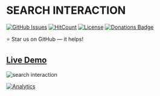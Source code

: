 # SEARCH INTERACTION

[![GitHub Issues](https://img.shields.io/badge/contributions-welcome-brightgreen.svg?style=flat)](https://github.com/alikinvv/search-interaction/issues)  [![HitCount](http://hits.dwyl.com/alikinvv/search-interaction.svg)](http://hits.dwyl.com/alikinvv/search-interaction)  [![License](https://img.shields.io/badge/license-MIT-blue.svg)](https://opensource.org/licenses/MIT)  [![Donations Badge](https://yourdonation.rocks/images/badge.svg)](https://www.paypal.me/alikinvv)

:star: Star us on GitHub — it helps!

## [Live Demo](https://alikinvv.github.io/search-interaction/build)

![search interaction](https://dribbble.s3.amazonaws.com/users/1773016/screenshots/6100737/5.gif?1551359995655)

[![Analytics](https://ga-beacon.appspot.com/UA-31485994-5/search-interaction-repo)](https://github.com/alikinvv/search-interaction)
